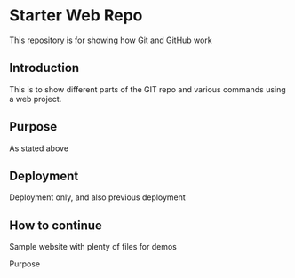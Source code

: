 # Starter Web Repo

This repository is for showing how Git and GitHub work

## Introduction
This is to show different parts of the GIT repo and various commands using a web project.

## Purpose
As stated above 

## Deployment
Deployment only, and also previous deployment

## How to continue


Sample website with plenty of files for demos

Purpose